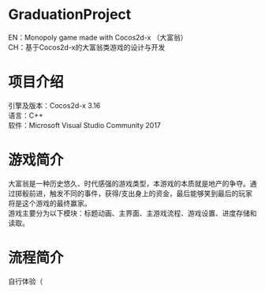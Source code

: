 # GraduationProject
EN：Monopoly game made with Cocos2d-x （大富翁）  
CH：基于Cocos2d-x的大富翁类游戏的设计与开发  

# 项目介绍
引擎及版本：Cocos2d-x 3.16  
语言：C++  
软件：Microsoft Visual Studio Community 2017  

# 游戏简介
大富翁是一种历史悠久、时代感强的游戏类型，本游戏的本质就是地产的争夺。通过掷骰前进，触发不同的事件，获得/支出身上的资金，最后能够笑到最后的玩家将是这个游戏的最终赢家。  
游戏主要分为以下模块：标题动画、主界面、主游戏流程、游戏设置、进度存储和读取。    

# 流程简介
自行体验（

